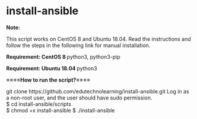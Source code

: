 # install-ansible

<b> 
  Note:
  </b>
<p>  
This script works on CentOS 8 and Ubuntu 18.04.
Read the instructions and follow the steps in the following link for manual installation.
  </p>
  
<b> Requirement: CentOS 8 </b>
python3, python3-pip

<b> Requirement: Ubuntu 18.04 </b>
python3

<b> ====How to run the script?==== </b>
<p>
git clone https://github.com/edutechnolearning/install-ansible.git
Log in as a non-root user, and the user should have sudo permission.<br />
$ cd install-ansible/scripts <br />  
$ chmod +x install-ansible
$ ./install-ansible
</p>
